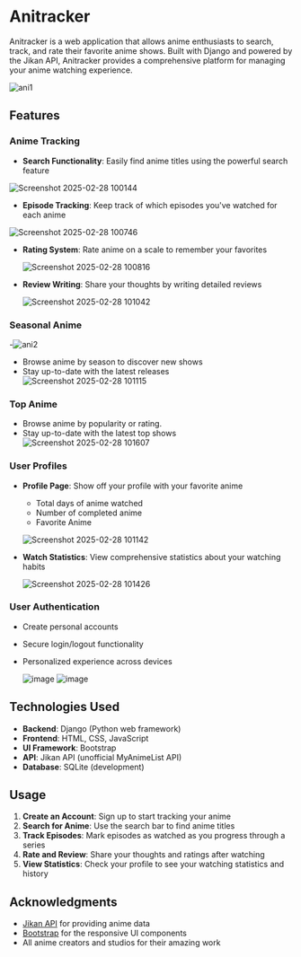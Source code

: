 # Anitracker

Anitracker is a web application that allows anime enthusiasts to search, track, and rate their favorite anime shows. Built with Django and powered by the Jikan API, Anitracker provides a comprehensive platform for managing your anime watching experience.

![ani1](https://github.com/user-attachments/assets/9832be61-d3e3-45e5-bc6c-2f24083e7d8c)


## Features

### Anime Tracking
- **Search Functionality**: Easily find anime titles using the powerful search feature
  
 ![Screenshot 2025-02-28 100144](https://github.com/user-attachments/assets/c760c88d-4f8b-41bf-86ce-0d50be8c8e34)
  
- **Episode Tracking**: Keep track of which episodes you've watched for each anime

 ![Screenshot 2025-02-28 100746](https://github.com/user-attachments/assets/87be43bf-6a89-4930-a73c-e72cb17710cd)

- **Rating System**: Rate anime on a scale to remember your favorites

  ![Screenshot 2025-02-28 100816](https://github.com/user-attachments/assets/82b751f7-c9bc-49b0-a3dc-5477052ca5e9)

- **Review Writing**: Share your thoughts by writing detailed reviews

  ![Screenshot 2025-02-28 101042](https://github.com/user-attachments/assets/e9e742ac-1b37-465f-8b39-9de822ad77b7)



### Seasonal Anime
-![ani2](https://github.com/user-attachments/assets/4cc50e9c-69f4-41a4-a79b-0c18800c6b36)
- Browse anime by season to discover new shows
- Stay up-to-date with the latest releases
![Screenshot 2025-02-28 101115](https://github.com/user-attachments/assets/ff3bf80d-5ce5-4166-9677-92abfb2e071f)

### Top Anime
- Browse anime by popularity or rating.
- Stay up-to-date with the latest top shows
![Screenshot 2025-02-28 101607](https://github.com/user-attachments/assets/830af8f9-a314-4f0b-a94d-ac870da662bc)


### User Profiles
- **Profile Page**: Show off your profile with your favorite anime
  - Total days of anime watched
  - Number of completed anime
  - Favorite Anime
 
  ![Screenshot 2025-02-28 101142](https://github.com/user-attachments/assets/95ea66bc-b04f-4efb-b7fe-9d61749730bd)

- **Watch Statistics**: View comprehensive statistics about your watching habits

  ![Screenshot 2025-02-28 101426](https://github.com/user-attachments/assets/91edc304-98b7-478f-a349-c49695e56f87)

### User Authentication
- Create personal accounts
- Secure login/logout functionality
- Personalized experience across devices

  ![image](https://github.com/user-attachments/assets/2f3b15c9-4574-4ca2-8d73-a95de64d1cf9)
  ![image](https://github.com/user-attachments/assets/eccbd4e5-69c4-4528-9a93-2fcbf1ff0c99)



## Technologies Used

- **Backend**: Django (Python web framework)
- **Frontend**: HTML, CSS, JavaScript
- **UI Framework**: Bootstrap
- **API**: Jikan API (unofficial MyAnimeList API)
- **Database**: SQLite (development)



## Usage

1. **Create an Account**: Sign up to start tracking your anime
2. **Search for Anime**: Use the search bar to find anime titles
3. **Track Episodes**: Mark episodes as watched as you progress through a series
4. **Rate and Review**: Share your thoughts and ratings after watching
5. **View Statistics**: Check your profile to see your watching statistics and history



## Acknowledgments

- [Jikan API](https://jikan.moe/) for providing anime data
- [Bootstrap](https://getbootstrap.com/) for the responsive UI components
- All anime creators and studios for their amazing work
